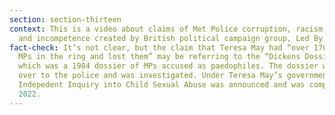 ```yaml
---
section: section-thirteen
context: This is a video about claims of Met Police corruption, racism, misogyny
  and incompetence created by British political campaign group, Led By Donkeys.
fact-check: It’s not clear, but the claim that Teresa May had “over 170 files on
  MPs in the ring and lost them” may be referring to the “Dickens Dossier”,
  which was a 1984 dossier of MPs accused as paedophiles. The dossier was handed
  over to the police and was investigated. Under Teresa May’s government, the
  Indepedent Inquiry into Child Sexual Abuse was announced and was completed in
  2022.
---
```

